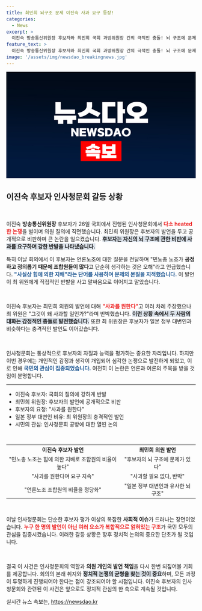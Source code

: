 ```yaml
---
title: 최민희 뇌구조 문제 이진숙 사과 요구 등장!
categories:
  - News
excerpt: >
  이진숙 방송통신위원장 후보자와 최민희 국회 과방위원장 간의 극적인 충돌! 뇌 구조에 문제가 있다는 최 위원장 발언에 이 후보자는 격분하며 사과를 요구, 두 사람의 날카로운 공방이 긴장감을 고조시켰다.
feature_text: >
  이진숙 방송통신위원장 후보자와 최민희 국회 과방위원장 간의 극적인 충돌! 뇌 구조에 문제가 있다는 최 위원장 발언에 이 후보자는 격분하며 사과를 요구, 두 사람의 날카로운 공방이 긴장감을 고조시켰다.
image: '/assets/img/newsdao_breakingnews.jpg'
---
```


<p><img src="/assets/img/newsdao_breakingnews.jpg" alt="bookingtag 속보" /></p>

<h2 data-ke-size="size26">이진숙 후보자 인사청문회 갈등 상황</h2>

<p data-ke-size="size16">&nbsp;</p>

<p>이진숙 <b>방송통신위원장</b> 후보자가 26일 국회에서 진행된 인사청문회에서 <b><span style="color: #ee2323;">다소 heated한 논쟁</span></b>을 벌이며 의원 질의에 직면했습니다. 최민희 위원장은 후보자의 발언을 두고 공개적으로 비판하며 큰 논란을 일으켰습니다. <b><span style="background-color: #21538527;">후보자는 자신의 뇌 구조에 관한 비판에 사과를 요구하며 강한 반발을 나타냈습니다.</span></b></p>

<p>특히 이날 회의에서 이 후보자는 언론노조에 대한 질문을 전달하며 "민노총 노조가 <b>공정하고 정의롭기 때문에 조합원들이 많다</b>고 단순히 생각하는 것은 오해"라고 언급했습니다. <b><span style="color: #1a5490;">"사실상 힘에 의한 지배"라는 단어를 사용하며 문제의 본질을 지적했습니다.</span></b> 이 발언이 최 위원에게 직접적인 반발을 사고 말싸움으로 이어지고 말았습니다.</p>

<p data-ke-size="size16">&nbsp;</p>

<p>이진숙 후보자는 최민희 의원의 발언에 대해 <b><span style="color: #ee2323;">"사과를 원한다"</span></b>고 여러 차례 주장했으나 최 위원은 "그것이 왜 사과할 일인가?"라며 반박했습니다. <b><span style="background-color: #21538527;">이런 상황 속에서 두 사람의 대화는 감정적인 충돌로 발전했습니다.</span></b> 또한 최 위원장은 후보자가 일본 정부 대변인과 비슷하다는 충격적인 발언도 이어갔습니다.</p>

<p data-ke-size="size16">&nbsp;</p>

<p>인사청문회는 통상적으로 후보자의 자질과 능력을 평가하는 중요한 자리입니다. 하지만 이번 경우에는 개인적인 감정과 생각이 개입되어 심각한 논쟁으로 발전하게 되었고, 이로 인해 <b><span style="color: #1a5490;">국민의 관심이 집중되었습니다.</span></b> 여전히 이 논란은 언론과 여론의 주목을 받을 것임이 분명합니다.</p>

<hr>

<ul>
<li>이진숙 후보자: 국회의 질의에 강하게 반발</li>
<li>최민희 위원장: 후보자의 발언에 공개적으로 비판</li>
<li>후보자의 요청: "사과를 원한다"</li>
<li>일본 정부 대변인 비유: 최 위원장의 충격적인 발언</li>
<li>시민의 관심: 인사청문회 공방에 대한 열띤 논의</li>
</ul>

<p data-ke-size="size16">&nbsp;</p>

<table>
<tr>
<td style="text-align: center; height: 17px;"><b>이진숙 후보자 발언</b></td>
<td style="text-align: center; height: 17px;"><b>최민희 의원 발언</b></td>
</tr>
<tr>
<td style="text-align: center; height: 17px;">"민노총 노조는 힘에 의한 지배로 조합원의 비율이 높다"</td>
<td style="text-align: center; height: 17px;">"후보자의 뇌 구조에 문제가 있다"</td>
</tr>
<tr>
<td style="text-align: center; height: 17px;">"사과를 원한다며 요구 지속"</td>
<td style="text-align: center; height: 17px;">"사과할 필요 없다, 반박"</td>
</tr>
<tr>
<td style="text-align: center; height: 17px;">"언론노조 조합원의 비율을 정당화"</td>
<td style="text-align: center; height: 17px;">"일본 정부 대변인과 유사한 뇌 구조"</td>
</tr>
</table>

<p data-ke-size="size16">&nbsp;</p>

<p>이날 인사청문회는 단순한 후보자 평가 이상의 복잡한 <b>사회적 이슈</b>가 드러나는 장면이었습니다. <b><span style="color: #ee2323;">누구 한 명의 발언이 아닌 여러 요소가 복합적으로 얽혀있는 구조</span></b>가 국민 모두의 관심을 집중시켰습니다. 이러한 갈등 상황은 향후 정치적 논의의 중요한 단초가 될 것입니다.</p>

<p data-ke-size="size16">&nbsp;</p>

<p>결국 이 사건은 인사청문회의 역할과 <b>의원 개인의 발언 책임</b>을 다시 한번 되짚어볼 기회를 제공합니다. 회의의 본래 취지와 <b><span style="background-color: #21538527;">정치적 논쟁의 균형을 찾는 것이 중요</span></b>하며, 모든 과정이 투명하게 진행되어야 한다는 점이 강조되어야 할 시점입니다. 이진숙 후보자의 인사청문회와 관련된 이 사건은 앞으로도 정치적 관심의 한 축으로 계속될 것입니다.</p>
실시간 뉴스 속보는, <a href="https://newsdao.kr" rel="dofollow">https://newsdao.kr</a>


